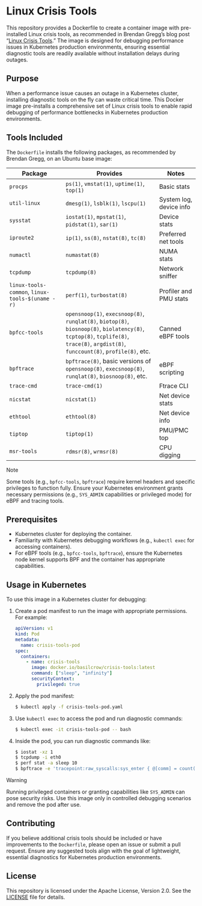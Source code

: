 # Linux Crisis Tools

This repository provides a Dockerfile to create a container image with pre-installed Linux crisis tools, as recommended in Brendan Gregg’s blog post “[Linux Crisis Tools](https://www.brendangregg.com/blog/2024-03-24/linux-crisis-tools.html).” The image is designed for debugging performance issues in Kubernetes production environments, ensuring essential diagnostic tools are readily available without installation delays during outages.

## Purpose

When a performance issue causes an outage in a Kubernetes cluster, installing diagnostic tools on the fly can waste critical time. This Docker image pre-installs a comprehensive set of Linux crisis tools to enable rapid debugging of performance bottlenecks in Kubernetes production environments.

## Tools Included

The `Dockerfile` installs the following packages, as recommended by Brendan Gregg, on an Ubuntu base image:

| Package                                         | Provides                                                                                                                                                                           | Notes                   |
| ----------------------------------------------- | ---------------------------------------------------------------------------------------------------------------------------------------------------------------------------------- | ----------------------- |
| `procps`                                        | `ps(1)`, `vmstat(1)`, `uptime(1)`, `top(1)`                                                                                                                                        | Basic stats             |
| `util-linux`                                    | `dmesg(1)`, `lsblk(1)`, `lscpu(1)`                                                                                                                                                 | System log, device info |
| `sysstat`                                       | `iostat(1)`, `mpstat(1)`, `pidstat(1)`, `sar(1)`                                                                                                                                   | Device stats            |
| `iproute2`                                      | `ip(1)`, `ss(8)`, `nstat(8)`, `tc(8)`                                                                                                                                              | Preferred net tools     |
| `numactl`                                       | `numastat(8)`                                                                                                                                                                      | NUMA stats              |
| `tcpdump`                                       | `tcpdump(8)`                                                                                                                                                                       | Network sniffer         |
| `linux-tools-common`, `linux-tools-$(uname -r)` | `perf(1)`, `turbostat(8)`                                                                                                                                                          | Profiler and PMU stats  |
| `bpfcc-tools`                                   | `opensnoop(1)`, `execsnoop(8)`, `runqlat(8)`, `biotop(8)`, `biosnoop(8)`, `biolatency(8)`, `tcptop(8)`, `tcplife(8)`, `trace(8)`, `argdist(8)`, `funccount(8)`, `profile(8)`, etc. | Canned eBPF tools       |
| `bpftrace`                                      | `bpftrace(8)`, basic versions of `opensnoop(8)`, `execsnoop(8)`, `runqlat(8)`, `biosnoop(8)`, etc.                                                                                 | eBPF scripting          |
| `trace-cmd`                                     | `trace-cmd(1)`                                                                                                                                                                     | Ftrace CLI              |
| `nicstat`                                       | `nicstat(1)`                                                                                                                                                                       | Net device stats        |
| `ethtool`                                       | `ethtool(8)`                                                                                                                                                                       | Net device info         |
| `tiptop`                                        | `tiptop(1)`                                                                                                                                                                        | PMU/PMC top             |
| `msr-tools`                                     | `rdmsr(8)`, `wrmsr(8)`                                                                                                                                                             | CPU digging             |

> [!NOTE]
> Some tools (e.g., `bpfcc-tools`, `bpftrace`) require kernel headers and specific privileges to function fully. Ensure your Kubernetes environment grants necessary permissions (e.g., `SYS_ADMIN` capabilities or privileged mode) for eBPF and tracing tools.

## Prerequisites

- Kubernetes cluster for deploying the container.
- Familiarity with Kubernetes debugging workflows (e.g., `kubectl exec` for accessing containers).
- For eBPF tools (e.g., `bpfcc-tools`, `bpftrace`), ensure the Kubernetes node kernel supports BPF and the container has appropriate capabilities.

## Usage in Kubernetes

To use this image in a Kubernetes cluster for debugging:

1. Create a pod manifest to run the image with appropriate permissions. For example:

   ```yaml
   apiVersion: v1
   kind: Pod
   metadata:
     name: crisis-tools-pod
   spec:
     containers:
       - name: crisis-tools
         image: docker.io/basilcrow/crisis-tools:latest
         command: ["sleep", "infinity"]
         securityContext:
           privileged: true
   ```

2. Apply the pod manifest:

   ```bash
   $ kubectl apply -f crisis-tools-pod.yaml
   ```

3. Use `kubectl exec` to access the pod and run diagnostic commands:

   ```bash
   $ kubectl exec -it crisis-tools-pod -- bash
   ```

4. Inside the pod, you can run diagnostic commands like:
   ```bash
   $ iostat -xz 1
   $ tcpdump -i eth0
   $ perf stat -a sleep 10
   $ bpftrace -e 'tracepoint:raw_syscalls:sys_enter { @[comm] = count(); }'
   ```

> [!WARNING]
> Running privileged containers or granting capabilities like `SYS_ADMIN` can pose security risks. Use this image only in controlled debugging scenarios and remove the pod after use.

## Contributing

If you believe additional crisis tools should be included or have improvements to the `Dockerfile`, please open an issue or submit a pull request. Ensure any suggested tools align with the goal of lightweight, essential diagnostics for Kubernetes production environments.

## License

This repository is licensed under the Apache License, Version 2.0. See the [LICENSE](LICENSE) file for details.
